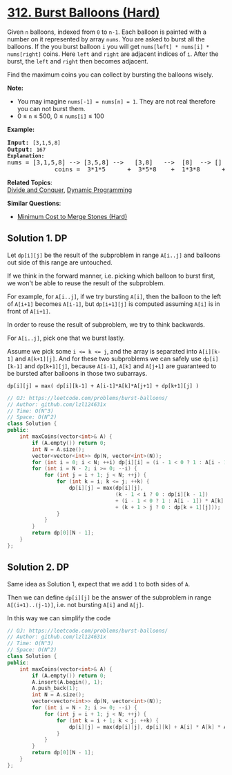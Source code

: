 # [312. Burst Balloons (Hard)](https://leetcode.com/problems/burst-balloons/)

<p>Given <code>n</code> balloons, indexed from <code>0</code> to <code>n-1</code>. Each balloon is painted with a number on it represented by array <code>nums</code>. You are asked to burst all the balloons. If the you burst balloon <code>i</code> you will get <code>nums[left] * nums[i] * nums[right]</code> coins. Here <code>left</code> and <code>right</code> are adjacent indices of <code>i</code>. After the burst, the <code>left</code> and <code>right</code> then becomes adjacent.</p>

<p>Find the maximum coins you can collect by bursting the balloons wisely.</p>

<p><b>Note:</b></p>

<ul>
	<li>You may imagine <code>nums[-1] = nums[n] = 1</code>. They are not real therefore you can not burst them.</li>
	<li>0 ≤ <code>n</code> ≤ 500, 0 ≤ <code>nums[i]</code> ≤ 100</li>
</ul>

<p><b>Example:</b></p>

<pre><b>Input:</b> <code>[3,1,5,8]</code>
<b>Output:</b> <code>167 
<strong>Explanation: </strong></code>nums = [3,1,5,8] --&gt; [3,5,8] --&gt;   [3,8]   --&gt;  [8]  --&gt; []
&nbsp;            coins =  3*1*5      +  3*5*8    +  1*3*8      + 1*8*1   = 167
</pre>

**Related Topics**:  
[Divide and Conquer](https://leetcode.com/tag/divide-and-conquer/), [Dynamic Programming](https://leetcode.com/tag/dynamic-programming/)

**Similar Questions**:
* [Minimum Cost to Merge Stones (Hard)](https://leetcode.com/problems/minimum-cost-to-merge-stones/)

## Solution 1. DP

Let `dp[i][j]` be the result of the subproblem in range `A[i..j]` and balloons out side of this range are untouched.

If we think in the forward manner, i.e. picking which balloon to burst first, we won't be able to reuse the result of the subproblem.

For example, for `A[i..j]`, if we try bursting `A[i]`, then the balloon to the left of `A[i+1]` becomes `A[i-1]`, but `dp[i+1][j]` is computed assuming `A[i]` is in front of `A[i+1]`.

In order to reuse the result of subproblem, we try to think backwards.

For `A[i..j]`, pick one that we burst lastly.

Assume we pick some `i <= k <= j`, and the array is separated into `A[i][k-1]` and `A[k+1][j]`. And for these two subproblems we can safely use `dp[i][k-1]` and `dp[k+1][j]`, because `A[i-1]`, `A[k]` and `A[j+1]` are guaranteed to be bursted after balloons in those two subarrays.

```
dp[i][j] = max( dp[i][k-1] + A[i-1]*A[k]*A[j+1] + dp[k+1][j] )
```

```cpp
// OJ: https://leetcode.com/problems/burst-balloons/
// Author: github.com/lzl124631x
// Time: O(N^3)
// Space: O(N^2)
class Solution {
public:
    int maxCoins(vector<int>& A) {
        if (A.empty()) return 0;
        int N = A.size();
        vector<vector<int>> dp(N, vector<int>(N));
        for (int i = 0; i < N; ++i) dp[i][i] = (i - 1 < 0 ? 1 : A[i - 1]) * A[i] * (i + 1 >= N ? 1 : A[i + 1]);
        for (int i = N - 2; i >= 0; --i) {
            for (int j = i + 1; j < N; ++j) {
                for (int k = i; k <= j; ++k) {
                    dp[i][j] = max(dp[i][j],
                                   (k - 1 < i ? 0 : dp[i][k - 1])
                                   + (i - 1 < 0 ? 1 : A[i - 1]) * A[k] * (j + 1 >= N ? 1 : A[j + 1])
                                   + (k + 1 > j ? 0 : dp[k + 1][j]));
                }
            }
        }
        return dp[0][N - 1];
    }
};
```

## Solution 2. DP

Same idea as Solution 1, expect that we add `1` to both sides of `A`.

Then we can define `dp[i][j]` be the answer of the subproblem in range `A[(i+1)..(j-1)]`, i.e. not bursting `A[i]` and `A[j]`.

In this way we can simplify the code

```cpp
// OJ: https://leetcode.com/problems/burst-balloons/
// Author: github.com/lzl124631x
// Time: O(N^3)
// Space: O(N^2)
class Solution {
public:
    int maxCoins(vector<int>& A) {
        if (A.empty()) return 0;
        A.insert(A.begin(), 1);
        A.push_back(1);
        int N = A.size();
        vector<vector<int>> dp(N, vector<int>(N));
        for (int i = N - 2; i >= 0; --i) {
            for (int j = i + 1; j < N; ++j) {
                for (int k = i + 1; k < j; ++k) {
                    dp[i][j] = max(dp[i][j], dp[i][k] + A[i] * A[k] * A[j] + dp[k][j]);
                }
            }
        }
        return dp[0][N - 1];
    }
};
```